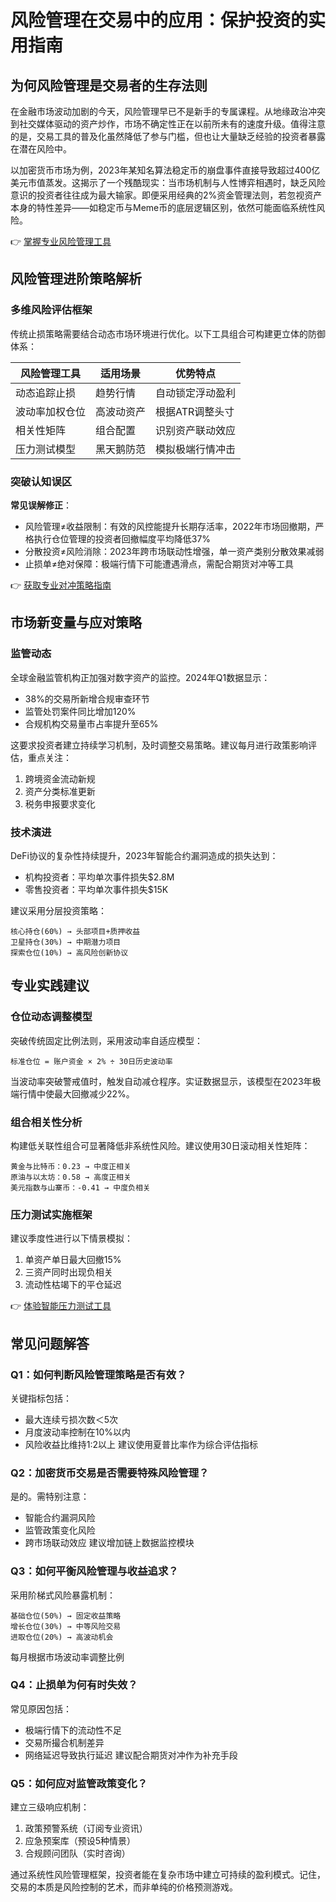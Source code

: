 # 风险管理在交易中的应用：保护投资的实用指南

## 为何风险管理是交易者的生存法则

在金融市场波动加剧的今天，风险管理早已不是新手的专属课程。从地缘政治冲突到社交媒体驱动的资产炒作，市场不确定性正在以前所未有的速度升级。值得注意的是，交易工具的普及化虽然降低了参与门槛，但也让大量缺乏经验的投资者暴露在潜在风险中。

以加密货币市场为例，2023年某知名算法稳定币的崩盘事件直接导致超过400亿美元市值蒸发。这揭示了一个残酷现实：当市场机制与人性博弈相遇时，缺乏风险意识的投资者往往成为最大输家。即便采用经典的2%资金管理法则，若忽视资产本身的特性差异——如稳定币与Meme币的底层逻辑区别，依然可能面临系统性风险。

👉 [掌握专业风险管理工具](https://bit.ly/okx_welcome)

## 风险管理进阶策略解析

### 多维风险评估框架
传统止损策略需要结合动态市场环境进行优化。以下工具组合可构建更立体的防御体系：

| 风险管理工具 | 适用场景 | 优势特点 |
|--------------|----------|----------|
| 动态追踪止损 | 趋势行情 | 自动锁定浮动盈利 |
| 波动率加权仓位 | 高波动资产 | 根据ATR调整头寸 |
| 相关性矩阵 | 组合配置 | 识别资产联动效应 |
| 压力测试模型 | 黑天鹅防范 | 模拟极端行情冲击 |

### 突破认知误区
**常见误解修正**：
- 风险管理≠收益限制：有效的风控能提升长期存活率，2022年市场回撤期，严格执行仓位管理的投资者回撤幅度平均降低37%
- 分散投资≠风险消除：2023年跨市场联动性增强，单一资产类别分散效果减弱
- 止损单≠绝对保障：极端行情下可能遭遇滑点，需配合期货对冲等工具

👉 [获取专业对冲策略指南](https://bit.ly/okx_welcome)

## 市场新变量与应对策略

### 监管动态
全球金融监管机构正加强对数字资产的监控。2024年Q1数据显示：
- 38%的交易所新增合规审查环节
- 监管处罚案件同比增加120%
- 合规机构交易量市占率提升至65%

这要求投资者建立持续学习机制，及时调整交易策略。建议每月进行政策影响评估，重点关注：
1. 跨境资金流动新规
2. 资产分类标准更新
3. 税务申报要求变化

### 技术演进
DeFi协议的复杂性持续提升，2023年智能合约漏洞造成的损失达到：
- 机构投资者：平均单次事件损失$2.8M
- 零售投资者：平均单次事件损失$15K

建议采用分层投资策略：
```
核心持仓(60%) → 头部项目+质押收益
卫星持仓(30%) → 中期潜力项目
探索仓位(10%) → 高风险创新协议
```

## 专业实践建议

### 仓位动态调整模型
突破传统固定比例法则，采用波动率自适应模型：
```
标准仓位 = 账户资金 × 2% ÷ 30日历史波动率
```
当波动率突破警戒值时，触发自动减仓程序。实证数据显示，该模型在2023年极端行情中使最大回撤减少22%。

### 组合相关性分析
构建低关联性组合可显著降低非系统性风险。建议使用30日滚动相关性矩阵：
```
黄金与比特币：0.23 → 中度正相关
原油与以太坊：0.58 → 高度正相关
美元指数与山寨币：-0.41 → 中度负相关
```

### 压力测试实施框架
建议季度性进行以下情景模拟：
1. 单资产单日最大回撤15%
2. 三资产同时出现负相关
3. 流动性枯竭下的平仓延迟

👉 [体验智能压力测试工具](https://bit.ly/okx_welcome)

## 常见问题解答

### Q1：如何判断风险管理策略是否有效？
关键指标包括：
- 最大连续亏损次数＜5次
- 月度波动率控制在10%以内
- 风险收益比维持1:2以上
建议使用夏普比率作为综合评估指标

### Q2：加密货币交易是否需要特殊风险管理？
是的。需特别注意：
- 智能合约漏洞风险
- 监管政策变化风险
- 跨市场联动效应
建议增加链上数据监控模块

### Q3：如何平衡风险管理与收益追求？
采用阶梯式风险暴露机制：
```
基础仓位(50%) → 固定收益策略
增长仓位(30%) → 中等风险交易
进取仓位(20%) → 高波动机会
```
每月根据市场波动率调整比例

### Q4：止损单为何有时失效？
常见原因包括：
- 极端行情下的流动性不足
- 交易所撮合机制差异
- 网络延迟导致执行延迟
建议配合期货对冲作为补充手段

### Q5：如何应对监管政策变化？
建立三级响应机制：
1. 政策预警系统（订阅专业资讯）
2. 应急预案库（预设5种情景）
3. 合规顾问团队（实时咨询）

通过系统性风险管理框架，投资者能在复杂市场中建立可持续的盈利模式。记住，交易的本质是风险控制的艺术，而非单纯的价格预测游戏。